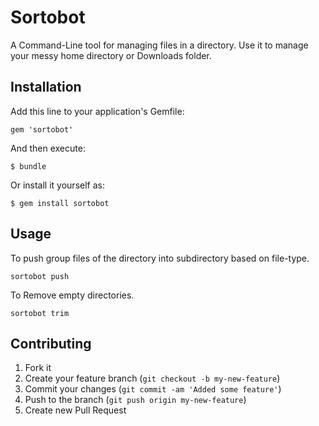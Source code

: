 # Sortobot

A Command-Line tool for managing files in a directory. Use it to manage your messy home directory or Downloads folder.

## Installation

Add this line to your application's Gemfile:

    gem 'sortobot'

And then execute:

    $ bundle

Or install it yourself as:

    $ gem install sortobot

## Usage
To push group files of the directory into subdirectory based on file-type.

	sortobot push
	
To Remove empty directories.

	sortobot trim

## Contributing

1. Fork it
2. Create your feature branch (`git checkout -b my-new-feature`)
3. Commit your changes (`git commit -am 'Added some feature'`)
4. Push to the branch (`git push origin my-new-feature`)
5. Create new Pull Request
